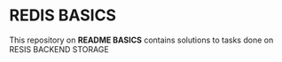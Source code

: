 # REDIS BASICS

This repository on **README BASICS** contains solutions
to tasks done on RESIS BACKEND STORAGE
